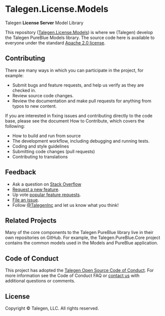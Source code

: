 # Talegen.License.Models

Talegen **License Server** Model Library

This repository ([Talegen.License.Models](https://github.com/Talegen/Talegen.License.Models)) is where we (Talegen) develop the Talegen PureBlue Models library. The source code here is available to everyone under the standard [Apache 2.0 license](https://github.com/talegen/Talegen.PureBlue.Models/blob/main/LICENSE).

## Contributing

There are many ways in which you can participate in the project, for example:

 - Submit bugs and feature requests, and help us verify as they are checked in.
 - Review source code changes.
 - Review the documentation and make pull requests for anything from typos to new content. 

If you are interested in fixing issues and contributing directly to the code base, please see the document How to Contribute, which covers the following:

 - How to build and run from source
 - The development workflow, including debugging and running tests.
 - Coding and style guidelines
 - Submitting code changes (pull requests)
 - Contributing to translations

## Feedback

 - Ask a question on [Stack Overflow](https://stackoverflow.com/questions/tagged/PureBlue)
 - [Request a new feature](https://github.com/talegen/Talegen.PureBlue.Models/blob/main/CONTRIBUTING.md).
 - Up vote [popular feature requests](https://github.com/talegen/Talegen.PureBlue.Models/issues?q=is:open%20is:issue%20label:feature-request%20sort:reactions-%2b1-desc).
 - [File an issue](https://github.com/talegen/Talegen.PureBlue.Models/issues).
 - Follow [@TalegenInc](https://twitter.com/TalegenInc) and let us know what you think!

## Related Projects

Many of the core components to the Talegen PureBlue library live in their own repositories on GitHub. For example, the Talegen.PureBlue.Core project contains the common models used in the Models and PureBlue application. 

## Code of Conduct

This project has adopted the [Talegen Open Source Code of Conduct](https://talegen.com/open-source-code-of-conduct/). For more information see the Code of Conduct FAQ or [contact us](https://talegen.com/contact/) with additional questions or comments.

## License

Copyright &copy; Talegen, LLC. All rights reserved.
